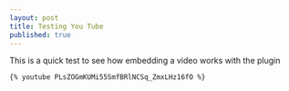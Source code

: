 ```yaml
---
layout: post
title: Testing You Tube
published: true
---
```


This is a quick test to see how embedding a video works with the plugin

`{% youtube PLsZOGmKUMi55SmfBRlNCSq_ZmxLHz16fO %}`

